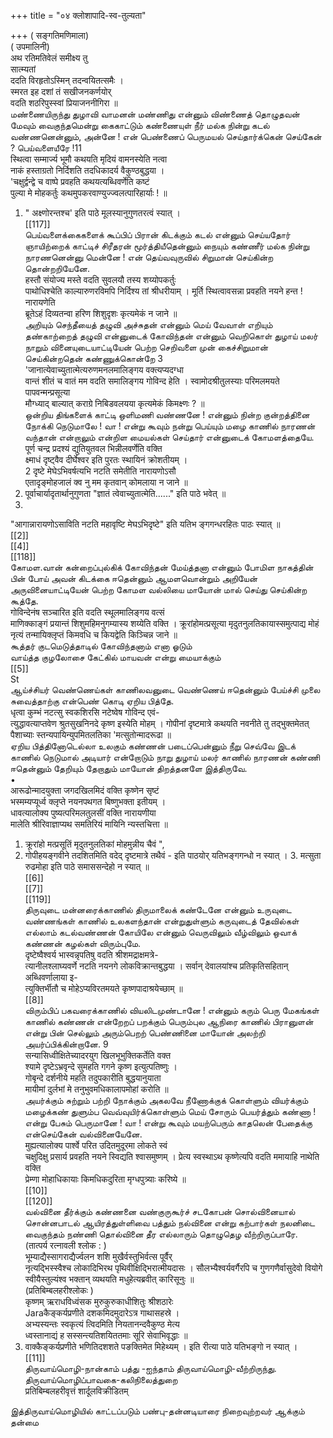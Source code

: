+++
title = "०४ क्लोशापादि-स्व-तुल्यता"

+++
( सङ्गतिमणिमाला)   
( उपमालिनी)   
अथ रतिमतिवेलं समीक्ष्य तु   
सात्म्यतां   
ददति विरहृतोऽस्मिन् तदन्वयितत्समैः ।   
स्मरत इह दशां तं सखीजनकर्णयोर्   
वदति शठरिपुस्स्वां प्रियाजननीगिरा ॥   
மண்ணையிருந்து துழாவி வாமனன் மண்ணிது என்னும் விண்ணைத் தொழுதவன் மேவும் வைகுந்தமென்று கைகாட்டும் கண்ணையுள் நீர் மல்க நின்று கடல் வண்ணனென்னும், அன்னே ! என் பெண்ணைப் பெருமயல் செய்தார்க்கென் செய்கேன் ? பெய்வளையீரே !11   
स्थित्वा सम्मार्ज्य भूमौ कथयति मृदियं वामनस्येति नत्वा   
नाकं हस्ताग्रतो निर्दिशति तदधिकादर्य वैकुण्ठबुद्धया ।   
'चक्षुर्द्वन्द्वे च वाष्पे प्रवहति कथयत्यब्धिवर्णेति कष्टं   
पुल्या मे मोहकर्तुः कथमुपकरवाण्युज्ज्वलत्पारिहार्याः ! ॥   
1. " अक्ष्णोरन्तश्च' इति पाठे मूलस्यानुगुणतरत्वं स्यात् ।   
[[117]]  
பெய்வளைக்கைகளைக் கூப்பிப் பிரான் கிடக்கும் கடல் என்னும் செய்யதோர் ஞாயிற்றைக் காட்டிச் சிரீதரன் மூர்த்தியீதென்னும் நையும் கண்ணீர் மல்க நின்று நாரணனென்னு மென்னே ! என் தெய்வவுருவில் சிறுமான் செய்கின்ற தொன்றறியேனே.   
हस्तौ संयोज्य मस्ते वदति सुवलयौ तस्य शय्योपकर्तुः   
पाथोधिश्चेति काल्यारुणरविमपि निर्दिश्य तां श्रीधरीयाम् । मूर्ति स्थित्वावसन्ना प्रवहति नयने हन्त ! नारायणेति   
ब्रूतेऽहं दिव्यतन्वा हरिण शिशुदृशः कृत्यमेकं न जाने ॥   
அறியும் செந்தீயைத் தழுவி அச்சுதன் என்னும் மெய் வேவாள் எறியும் தண்காற்றைத் தழுவி என்னுடைக் கோவிந்தன் என்னும் வெறிகொள் துழாய் மலர் நாறும் வினையுடையாட்டியேன் பெற்ற செறிவளை முன் கைச்சிறுமான் செய்கின்றதென் கண்ணுக்கொன்றே 3   
'जानात्येवाच्युतात्मेत्यरुणमनलमालिङ्गय वक्त्यप्यदग्धा   
वान्तं शीतं च वातं मम वदति समालिङ्गय गोविन्द हेति । स्वामोदश्रीतुलस्याः परिमलमयते पापवन्मन्प्रसूत्या   
मौग्ध्याद् बाल्यात् कराग्रे निबिडवलयया कृत्यमेकं किमक्ष्णः ? ॥   
ஒன்றிய திங்களைக் காட்டி ஒளிமணி வண்ணனே ! என்னும் நின்ற குன்றத்தினை நோக்கி நெடுமாலே ! வா ! என்று கூவும் நன்று பெய்யும் மழை காணில் நாரணன் வந்தான் என்றாலும் என்றிள மையல்கள் செய்தார் என்னுடைக் கோமளத்தையே.   
पूर्ण चन्द्र प्रदश्यं द्युतियुतवल भिन्नीलवर्णेति वक्ति   
क्ष्माधं दृष्ट्वैव दीर्घेश्वर इति पुरतः स्थायिनं क्रोशतीयम् ।   
2 दृष्टे मेघेऽभिवर्षत्यभि नटति समेतीति नारायणोऽसौ   
एतादृङ्मोहजालं क्व नु मम कृतवान् कोमलाया न जाने ॥   
1. पूर्वाचार्यादृतार्थानुगुणता "ज्ञातं त्वेवाच्युतात्मेति......" इति पाठे भवेत् ॥   
2.   
"आगान्नारायणोऽसाविति नटति महावृष्टि मेघऽभिदृष्टे" इति यतिभ ङ्गगन्धरहितः पाठः स्यात् ॥   
[[2]]  
[[4]]  
[[118]]  
கோமள.வான் கன்றைப்புல்கிக் கோவிந்தன் மேய்த்தனா என்னும் போமிள நாகத்தின் பின் போய் அவன் கிடக்கை ஈதென்னும் ஆமளவொன்றும் அறியேன் அருவினையாட்டியேன் பெற்ற கோமள வல்லியை மாயோன் மால் செய்து செய்கின்ற கூத்தே.   
गोविन्देनंष सञ्चारित इति वदति स्थूलमालिङ्गय वत्सं   
माणिक्काङ्गं प्रयान्तं शिशुमहिमनुगम्यास्य शय्येति वक्ति । क्रूरांहोमत्प्रसूत्या मृदुतनुलतिकायास्समुत्पाद्य मोहं   
नृत्यं तन्मायिक्लृप्तं किमवधि च कियद्वेति किञ्चिन्न जाने ॥   
கூத்தர் குடமெடுத்தாடில் கோவிந்தனாம் எனா ஓடும்   
வாய்த்த குழலோசை கேட்கில் மாயவன் என்று மையாக்கும்   
[[5]]  
St   
ஆய்ச்சியர் வெண்ணெய்கள் காணிலவனுடை வெண்ணெய் ஈதென்னும் பேய்ச்சி முலை சுவைத்தாற்கு என்பெண் கொடி ஏறிய பித்தே.   
धृत्वा कुम्भं नटत्सु स्वकशिरसि नटेष्वेष गोविन्द एवं-   
त्युद्धावत्याप्तवेण श्रुतसुखनिनदे कृष्ण इस्येति मोहम् । गोपीनां दृष्टमात्रे कथयति नवनीते तु तद्भुक्तमेतत्   
पैशाच्याः स्तन्यपायिन्युपमितलतिका 'मत्सुतोन्मादरूढा ॥   
ஏறிய பித்தினோடெல்லா உலகும் கண்ணன் படைப்பென்னும் நீறு செவ்வே இடக் காணில் நெடுமால் அடியார் என்றோடும் நாறு துழாய் மலர் காணில் நாரணன் கண்ணி ஈதென்னும் தேறியும் தேறாதும் மாயோன் திறத்தனளே இத்திருவே.   
•   
आरूढोन्मादयुक्ता जगदखिलमिदं वक्ति कृष्णेन सृष्टं   
भस्मम्यप्यूर्ध्व क्लृप्ते नयनपथगत बिष्णुभक्ता इतीयम् ।   
धावत्यालोक्य पुष्यत्परिमलतुलसीं वक्ति नारायणीया   
मालेति श्रीरिवाज्ञाप्यथ समतिरियं मायिनि न्यस्तचित्ता ॥   
1. क्रूरांहो मत्प्रसूतिं मृदुतनुलतिकां मोहमुन्नीय चैवं ",   
2. गोपीहयङ्गवीने तदशितमिति वदेद् दृष्टमात्रे तथैवं - इति पाठयोर् यतिभङ्गगन्धो न स्यात् । 3. मत्सुता रुढमोहा इति पाठे समाससन्देहो न स्यात् ॥   
[[6]]  
[[7]]  
[[119]]  
திருவுடை மன்னரைக்காணில் திருமாலைக் கண்டேனே என்னும் உருவுடை வண்ணங்கள் காணில் உலகளந்தான் என்றுதுள்ளும் கருவுடைத் தேவில்கள் எல்லாம் கடல்வண்ணன் கோயிலே என்னும் வெருவிலும் வீழ்விலும் ஒவாக் கண்ணன் கழல்கள் விரும்புமே.   
दृष्टेष्वैश्वर्य भास्वन्नृपतिषु वदति श्रीशमद्राक्षमत्रे-   
त्यानीलश्लाघ्यवर्णे नटति नयनगे लोकविक्रान्तबुद्धया । सर्वान् देवालयांश्च प्रतिकृतिसहितान् अब्धिवर्णालाया इ-   
त्युक्तिर्भीतौ च मोहेऽप्यविरतमयते कृष्णपादाश्रयेच्छाम् ॥   
[[8]]  
விரும்பிப் பகவரைக்காணில் வியலிடமுண்டானே ! என்னும் கரும் பெரு மேகங்கள் காணில் கண்ணன் என்றேறப் பறக்கும் பெரும்புல ஆநிரை காணில் பிரானுளன் என்று பின் செல்லும் அரும்பெறற் பெண்ணினை மாயோன் அலற்றி அயர்ப்பிக்கின்றானே. 9   
सन्यासिध्वीक्षितेच्यादरयुग खिलभूभुक्तिकर्तेति वक्त   
श्यामे दृष्टेऽभ्रवृन्दे सुमहति गगने कृष्ण इत्युत्पतिष्णुः ।   
गोबृन्दे दर्शनीये महति तदुपकारीति बुद्धयानुयाता   
मायीमां दुर्लभां मे तनुभुवमधिकालापमोहां करोति ॥   
அயர்க்கும் சுற்றும் பற்றி நோக்கும் அகலவே நீணோக்குக் கொள்ளும் வியர்க்கும் மழைக்கண் துளும்ப வெவ்வுயிர்க்கொள்ளும் மெய் சோரும் பெயர்த்தும் கண்ணா ! என்று பேசும் பெருமானே ! வா ! என்று கூவும் மயற்பெரும் காதலென் பேதைக்கு என்செய்கேன் வல்வினையேனே.   
मुह्यत्यालोक्य पार्श्वे परित उदितमुदूरमा लोकते स्वं   
चक्षुदिक्षु प्रसार्य प्रवहति नयने स्विद्यति श्वासमुष्णम् । प्रेत्य स्वस्थाऽथ कृष्णेत्यपि वदति ममायाहि नाथेति वक्ति   
प्रेम्णा मोहाधिकायाः किमधिकदुरिता मृग्धपुत्र्याः करिष्ये ॥   
[[10]]  
[[120]]  
வல்வினை தீர்க்கும் கண்ணனை வண்குருகூர்ச் சடகோபன் சொல்வினையால் சொன்னபாடல் ஆயிரத்துள்ளிவை பத்தும் நல்வினை என்று கற்பார்கள் நலனிடை வைகுந்தம் நண்ணி தொல்வினை தீர எல்லாரும் தொழுதெழ வீற்றிருப்பாரே.   
(तात्पर्य रत्नावली श्लोक : )   
भूम्याद्यैस्सागराद्यैर्ज्वलन शशि मुखैर्वस्तुभिर्वत्स पूर्वैर्   
नृत्यद्भिस्स्वैश्च लोकादिभिरथ पृथिवीक्षिद्भिरात्मीयदासः । सौलभ्यैश्वर्यवर्गैरपि च गुणगणैर्वासुदेवो वियोगे   
स्वीयैस्तुल्यंश्व भक्तान् व्यथयति मधुहेत्यब्रवीत् कारिसूनुः ॥   
(प्रतिबिम्बलहरीश्लोकः )   
कृष्णम् ऋराधविध्वंसक मुरुकुरुकाधीशितुः श्रीशठारेः   
Jaraकैङ्कर्यप्रणीते दशकमिदमुदारेऽत्र गाथासहस्रे ।   
अभ्यस्यन्तः स्वकृत्यं त्विदमिति नियतानन्दवैकुण्ठ मेत्य   
ध्वस्तानाद्यं ह सस्सन्त्यतिशयिततमाः सूरि सेवाभिवृद्धाः ॥   
1. वाक्कैङ्कर्यप्रणीते भणितिदशशते पङक्तिमेत मिहेथ्यम् । इति रीत्या पाठे यतिभङ्गो न स्यात् ।   
[[11]]  
திருவாய்மொழி-நான்காம் பத்து -ஐந்தாம் திருவாய்மொழி-வீற்றிருந்து.   
திருவாய்மொழிப்பாவகை-கலிநிலைத்துறை   
प्रतिबिम्बलहरीवृत्तं शार्दूलविक्रीडितम्   

இத்திருவாய்மொழியில் காட்டப்படும் பண்பு-தன்னடியாரை நிறைவுற்றவர் ஆக்கும் தன்மை   

